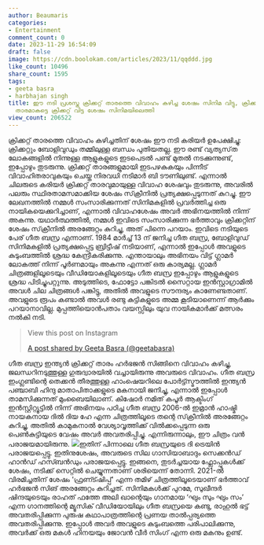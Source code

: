 ```yaml
---
author: Beaumaris
categories:
- Entertainment
comment_count: 0
date: 2023-11-29 16:54:09
draft: false
image: https://cdn.boolokam.com/articles/2023/11/qqddd.jpg
like_count: 10496
share_count: 1595
tags:
- geeta basra
- harbhajan singh
title: ഈ നടി പ്രശസ്ത ക്രിക്കറ്റ് താരത്തെ വിവാഹം കഴിച്ച ശേഷം സിനിമ വിട്ടു, ക്രിക്കറ്റ്
  താരമാകട്ടെ ക്രിക്കറ്റ് വിട്ട ശേഷം സിനിമയിലെത്തി
view_count: 206522
---
```


ക്രിക്കറ്റ് താരത്തെ വിവാഹം കഴിച്ചതിന് ശേഷം ഈ നടി കരിയർ ഉപേക്ഷിച്ചു: ക്രിക്കറ്റും ബോളിവുഡും തമ്മിലുള്ള ബന്ധം പുതിയതല്ല. ഈ രണ്ട് വ്യത്യസ്‌ത ലോകങ്ങളിൽ നിന്നുള്ള ആളുകളുടെ ഇടപെടൽ പണ്ട് മുതൽ നടക്കുന്നുണ്ട്, ഇപ്പോഴും തുടരുന്നു. ക്രിക്കറ്റ് താരങ്ങളുമായി ഇടപഴകുകയും പിന്നീട് വിവാഹിതരാവുകയും ചെയ്ത നിരവധി നടിമാർ ബി ടൗണിലുണ്ട്. എന്നാൽ ചിലരുടെ കരിയർ ക്രിക്കറ്റ് താരവുമായുള്ള വിവാഹ ശേഷവും തുടരുന്നു, അവരിൽ പലരും സ്ഥിരതാമസമാക്കിയ ശേഷം സ്‌ക്രീനിൽ പ്രത്യക്ഷപ്പെടുന്നത് കുറച്ചു. ഈ ലേഖനത്തിൽ നമ്മൾ സംസാരിക്കുന്നത് സിനിമകളിൽ പ്രവർത്തിച്ച ഒരു നായികയെക്കുറിച്ചാണ്, എന്നാൽ വിവാഹശേഷം അവർ അഭിനയത്തിൽ നിന്ന് അകന്നു. യഥാർത്ഥത്തിൽ, നമ്മൾ ഇവിടെ സംസാരിക്കുന്ന ഭർത്താവും ക്രിക്കറ്റിന് ശേഷം സ്‌ക്രീനിൽ അരങ്ങേറ്റം കുറിച്ചു, അത് പിന്നെ പറയാം. ഇവിടെ നടിയുടെ പേര് ഗീത ബസ്ര എന്നാണ്. 1984 മാർച്ച് 13 ന് ജനിച്ച ഗീത ബസ്ര, ബോളിവുഡ് സിനിമകളിൽ പ്രത്യക്ഷപ്പെട്ട ബ്രിട്ടീഷ് നടിയാണ്, എന്നാൽ ഇപ്പോൾ അവളുടെ കുടുംബത്തിൽ ശ്രദ്ധ കേന്ദ്രീകരിക്കുന്നു. എന്തായാലും അഭിനയം വിട്ട് ഗ്ലാമർ ലോകത്ത് നിന്ന് പൂർണമായും അകന്നു എന്നത് ഒരു കാര്യമല്ല. ഗ്ലാമർ ചിത്രങ്ങളിലൂടെയും വീഡിയോകളിലൂടെയും ഗീത ബസ്ര ഇപ്പോഴും ആളുകളുടെ ശ്രദ്ധ പിടിച്ചുപറ്റുന്നു. അടുത്തിടെ, ഫോട്ടോ പങ്കിടൽ സൈറ്റായ ഇൻസ്റ്റാഗ്രാമിൽ അവൾ ചില ചിത്രങ്ങൾ പങ്കിട്ടു, അതിൽ അവളുടെ സൗന്ദര്യം കാണേണ്ടതാണ്. അവളുടെ രൂപം കണ്ടാൽ അവൾ രണ്ടു കുട്ടികളുടെ അമ്മ കൂടിയാണെന്ന് ആർക്കും പറയാനാവില്ല. മുപ്പത്തിയൊൻപതാം വയസ്സിലും യുവ നായികമാർക്ക് മത്സരം നൽകി നടി. 

> View this post on Instagram
> 
> [A post shared by Geeta Basra (@geetabasra)](https://www.instagram.com/p/C0I0n9Qy8XR/?utm_source=ig_embed&utm_campaign=loading)

ഗീത ബസ്ര ഇന്ത്യൻ ക്രിക്കറ്റ് താരം ഹർഭജൻ സിങ്ങിനെ വിവാഹം കഴിച്ചു, ജലന്ധറിനടുത്തുള്ള ഗുരുദ്വാരയിൽ വച്ചായിരുന്നു അവരുടെ വിവാഹം. ഗീത ബസ്ര ഇംഗ്ലണ്ടിന്റെ തെക്കൻ തീരത്തുള്ള ഹാംഷെയറിലെ പോർട്ട്സ്മൗത്തിൽ ഇന്ത്യൻ പഞ്ചാബി ഹിന്ദു മാതാപിതാക്കളുടെ മകനായി ജനിച്ചു, എന്നാൽ ഇപ്പോൾ താമസിക്കുന്നത് മുംബൈയിലാണ്. കിഷോർ നമിത് കപൂർ ആക്ടിംഗ് ഇൻസ്റ്റിറ്റ്യൂട്ടിൽ നിന്ന് അഭിനയം പഠിച്ച ഗീത ബസ്ര 2006-ൽ ഇമ്രാൻ ഹാഷ്മി നായകനായ ദിൽ ദിയ ഹേ എന്ന ചിത്രത്തിലൂടെ തന്റെ സ്‌ക്രീനിൽ അരങ്ങേറ്റം കുറിച്ചു, അതിൽ കാമുകനാൽ വേശ്യാവൃത്തിക്ക് വിൽക്കപ്പെടുന്ന ഒരു പെൺകുട്ടിയുടെ വേഷം അവർ അവതരിപ്പിച്ചു. എന്നിരുന്നാലും, ഈ ചിത്രം വൻ പരാജയമായിരുന്നു. ![](https://cdn.boolokam.com/articles/2023/11/qqddd.jpg)ഇതിന് പിന്നാലെ ഗീത ബസ്രയുടെ ദി ട്രെയിൻ പരാജയപ്പെട്ടു. ഇതിനുശേഷം, അവരുടെ സില ഗാസിയാബാദും സെക്കൻഡ് ഹാൻഡ് ഹസ്ബൻഡും പരാജയപ്പെട്ടു. ഇങ്ങനെ, തുടർച്ചയായ ഫ്ലോപ്പുകൾക്ക് ശേഷം, നടിക്ക് സെറ്റിൽ ചെയ്യുന്നതാണ് ശരിയെന്ന് തോന്നി. 2021-ൽ വിരമിച്ചതിന് ശേഷം 'ഫ്രണ്ട്ഷിപ്പ്' എന്ന തമിഴ് ചിത്രത്തിലൂടെയാണ് ഭർത്താവ് ഹർഭജൻ സിങ് അരങ്ങേറ്റം കുറിച്ചത്. സിനിമകൾക്ക് പുറമേ, സുഖീന്ദർ ഷിന്ദയുടെയും രാഹത് ഫത്തേ അലി ഖാന്റെയും ഗാനമായ ‘ഘും സും ഘും സം’ എന്ന ഗാനത്തിന്റെ മ്യൂസിക് വീഡിയോയിലും ഗീത ബസ്രയെ കണ്ടു, രാഹുൽ ഭട്ട് അവതരിപ്പിക്കുന്ന പുരുഷ കഥാപാത്രത്തിന്റെ പ്രണയ താൽപ്പര്യത്തെ അവതരിപ്പിക്കുന്നു. ഇപ്പോൾ അവർ അവളുടെ കുടുംബത്തെ പരിപാലിക്കുന്നു, അവർക്ക് ഒരു മകൾ ഹിനയയും ജോവൻ വീർ സിംഗ് എന്ന ഒരു മകനും ഉണ്ട്.